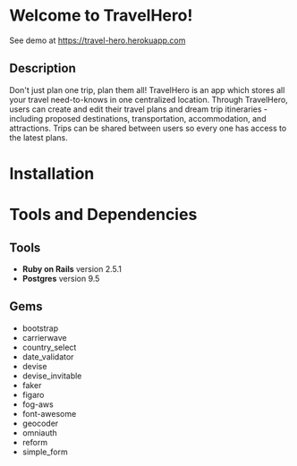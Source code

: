 # Welcome to TravelHero!

See demo at https://travel-hero.herokuapp.com

## Description

Don't just plan one trip, plan them all! TravelHero is an app which stores all your travel need-to-knows in one centralized location. Through TravelHero, users can create and edit their travel plans and dream trip itineraries - including proposed destinations, transportation, accommodation, and attractions. Trips can be shared between users so every one has access to the latest plans. 

# Installation

# Tools and Dependencies

## Tools
 - **Ruby on Rails** version 2.5.1
 - **Postgres** version 9.5

## Gems

 - bootstrap
 - carrierwave
 - country_select
 - date_validator
 - devise
 - devise_invitable
 - faker
 - figaro
 - fog-aws
 - font-awesome
 - geocoder
 - omniauth
 - reform
 - simple_form
